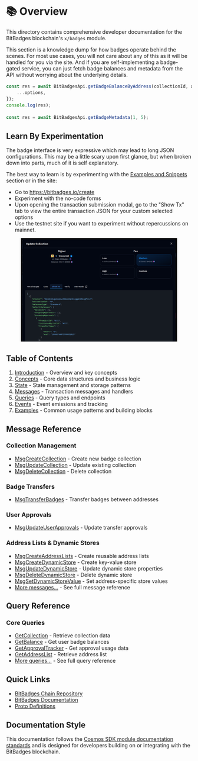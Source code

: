 # 📚 Overview

This directory contains comprehensive developer documentation for the BitBadges blockchain's `x/badges` module.

This section is a knowledge dump for how badges operate behind the scenes. For most use cases, you will not care about any of this as it will be handled for you via the site. And if you are self-implementing a badge-gated service, you can just fetch badge balances and metadata from the API without worrying about the underlying details.

```typescript
const res = await BitBadgesApi.getBadgeBalanceByAddress(collectionId, address, {
    ...options,
});
console.log(res);

const res = await BitBadgesApi.getBadgeMetadata(1, 5);
```

## Learn By Experimentation

The badge interface is very expressive which may lead to long JSON configurations. This may be a little scary upon first glance, but when broken down into parts, much of it is self explanatory.

The best way to learn is by experimenting with the [Examples and Snippets](examples/) section or in the site:&#x20;

* Go to https://bitbadges.io/create
* Experiment with the no-code forms
* Upon opening the transaction submission modal, go to the "Show Tx" tab to view the entire transaction JSON for your custom selected options
* Use the testnet site if you want to experiment without repercussions on mainnet.

<figure><img src="../.gitbook/assets/image (228).png" alt=""><figcaption></figcaption></figure>

## Table of Contents

1. [Introduction](introduction.md) - Overview and key concepts
2. [Concepts](02-concepts.md) - Core data structures and business logic
3. [State](state.md) - State management and storage patterns
4. [Messages](messages/) - Transaction messages and handlers
5. [Queries](queries/) - Query types and endpoints
6. [Events](events.md) - Event emissions and tracking
7. [Examples](examples/) - Common usage patterns and building blocks

## Message Reference

### Collection Management

* [MsgCreateCollection](messages/msg-create-collection.md) - Create new badge collection
* [MsgUpdateCollection](messages/msg-update-collection.md) - Update existing collection
* [MsgDeleteCollection](messages/msg-delete-collection.md) - Delete collection

### Badge Transfers

* [MsgTransferBadges](messages/msg-transfer-badges.md) - Transfer badges between addresses

### User Approvals

* [MsgUpdateUserApprovals](messages/msg-update-user-approvals.md) - Update transfer approvals

### Address Lists & Dynamic Stores

* [MsgCreateAddressLists](messages/msg-create-address-lists.md) - Create reusable address lists
* [MsgCreateDynamicStore](messages/msg-create-dynamic-store.md) - Create key-value store
* [MsgUpdateDynamicStore](messages/msg-update-dynamic-store.md) - Update dynamic store properties
* [MsgDeleteDynamicStore](messages/msg-delete-dynamic-store.md) - Delete dynamic store
* [MsgSetDynamicStoreValue](messages/msg-set-dynamic-store-value.md) - Set address-specific store values
* [More messages...](messages/) - See full message reference

## Query Reference

### Core Queries

* [GetCollection](queries/get-collection.md) - Retrieve collection data
* [GetBalance](queries/get-balance.md) - Get user badge balances
* [GetApprovalTracker](queries/get-approval-tracker.md) - Get approval usage data
* [GetAddressList](queries/get-address-list.md) - Retrieve address list
* [More queries...](queries/) - See full query reference

## Quick Links

* [BitBadges Chain Repository](https://github.com/bitbadges/bitbadgeschain)
* [BitBadges Documentation](https://docs.bitbadges.io)
* [Proto Definitions](https://github.com/bitbadges/bitbadgeschain/tree/master/proto/badges)

## Documentation Style

This documentation follows the [Cosmos SDK module documentation standards](https://docs.cosmos.network/main/building-modules/README) and is designed for developers building on or integrating with the BitBadges blockchain.
